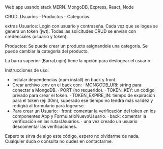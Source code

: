Web app usando stack MERN.
MongoDB, Express, React, Node

CRUD:
Usuarios - Productos - Categorias


extras
Usuarios:
  Login con usuario y contraseña. Cada vez que se logea se genera un token (jwt). Todas las solicitudes CRUD se envían con credenciales (usuario y token).

Productos:
  Se puede crear un producto asignandole una categoría. Se puede cambiar la categoría del producto.

La barra superior (BarraLogin) tiene la opción para deslogear el usuario

Instrucciones de uso:

- Instalar dependencias (npm install) en back y front.
- Crear archivo .env en el back con:
  · MONGODB_URI: string para conectar a MongoDB.
  · PORT (no requerido).
  · TOKEN_KEY: un codigo privado para crear el token.
  · TOKEN_EXPIRE_IN: tiempo de expiración para el token (ej: 30m), superado ese tiempo no tendrá más validéz y redigirá al formulario para logearse.
- Para crear un Usuario: 
  · front: comentar la verificación del token en los componentes App y FormularioNuevoUsuario.
  · back: comentar la verificación en las rutasUsuarios.
  · una vez creado un usuario descomentar las verificaciones.


Espero te sirva de algo este código, espero no olvidarme de nada.
Cualquier duda o consulta no dudes en contactarme.